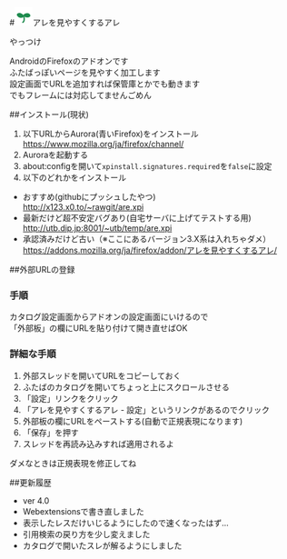 #![logo](https://github.com/utubo/are4are/raw/master/src/icons/are4are-32.png)アレを見やすくするアレ

やっつけ

AndroidのFirefoxのアドオンです  
ふたばっぽいページを見やすく加工します  
設定画面でURLを追加すれば保管庫とかでも動きます  
でもフレームには対応してませんごめん

##インストール(現状)
1. 以下URLからAurora(青いFirefox)をインストール  
<https://www.mozilla.org/ja/firefox/channel/>
1. Auroraを起動する
1. about:configを開いて`xpinstall.signatures.required`を`false`に設定
1. 以下のどれかをインストール  
 - おすすめ(githubにプッシュしたやつ)  
<http://x123.x0.to/~rawgit/are.xpi>
 - 最新だけど超不安定バグあり(自宅サーバに上げてテストする用)  
<http://utb.dip.jp:8001/~utb/temp/are.xpi>
 - 承認済みだけど古い（※ここにあるバージョン3.X系は入れちゃダメ）   
<https://addons.mozilla.org/ja/firefox/addon/アレを見やすくするアレ/>  


<!--
####古いバージョン
[https://addons.mozilla/android/addon/アレを見やすくするアレ](https://addons.mozilla.org/ja/android/addon/%E3%82%A2%E3%83%AC%E3%82%92%E8%A6%8B%E3%82%84%E3%81%99%E3%81%8F%E3%81%99%E3%82%8B%E3%82%A2%E3%83%AC/)
##注意
*バージョン4未満をインストールしている人へ*
  * **アンインストールして設定を削除してください**
  * 追加スタイルシートを指定している場合はStylish等で代用してください
-->

##外部URLの登録
### 手順
カタログ設定画面からアドオンの設定画面にいけるので  
「外部板」の欄にURLを貼り付けて開き直せばOK

### 詳細な手順
1. 外部スレッドを開いてURLをコピーしておく
1. ふたばのカタログを開いてちょっと上にスクロールさせる
1. 「設定」リンクをクリック
1. 「アレを見やすくするアレ - 設定」というリンクがあるのでクリック
1. 外部板の欄にURLをペーストする(自動で正規表現になります)
1. 「保存」を押す
1. スレッドを再読み込みすれば適用されるよ

ダメなときは正規表現を修正してね

##更新履歴
* ver 4.0
 * Webextensionsで書き直しました
 * 表示したレスだけいじるようにしたので速くなったはず…
 * 引用検索の戻り方を少し変えました
 * カタログで開いたスレが解るようにしました

